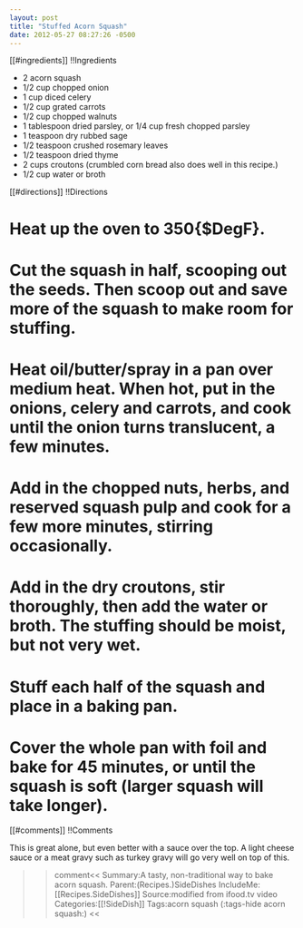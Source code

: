 ```yaml
---
layout: post
title: "Stuffed Acorn Squash"
date: 2012-05-27 08:27:26 -0500
---
```

[[#ingredients]]
!!Ingredients
* 2 acorn squash
* 1/2 cup chopped onion
* 1 cup diced celery
* 1/2 cup grated carrots
* 1/2 cup chopped walnuts
* 1 tablespoon dried parsley, or 1/4 cup fresh chopped parsley
* 1 teaspoon dry rubbed sage
* 1/2 teaspoon crushed rosemary leaves
* 1/2 teaspoon dried thyme
* 2 cups croutons (crumbled corn bread also does well in this recipe.)
* 1/2 cup water or broth

[[#directions]]
!!Directions

# Heat up the oven to 350{$DegF}.

# Cut the squash in half, scooping out the seeds. Then scoop out and save more of the squash to make room for stuffing.

# Heat oil/butter/spray in a pan over medium heat. When hot, put in the onions, celery and carrots, and cook until the onion turns translucent, a few minutes.

# Add in the chopped nuts, herbs, and reserved squash pulp and cook for a few more minutes, stirring occasionally.

# Add in the dry croutons, stir thoroughly, then add the water or broth. The stuffing should be moist, but not very wet.

# Stuff each half of the squash and place in a baking pan.

# Cover the whole pan with foil and bake for 45 minutes, or until the squash is soft (larger squash will take longer).


[[#comments]]
!!Comments

This is great alone, but even better with a sauce over the top. A light cheese sauce or a meat gravy such as turkey gravy will go very well on top of this.

>>comment<<
Summary:A tasty, non-traditional way to bake acorn squash.
Parent:(Recipes.)SideDishes
IncludeMe:[[Recipes.SideDishes]]
Source:modified from ifood.tv video
Categories:[[!SideDish]]
Tags:acorn squash
(:tags-hide acorn squash:)
>><<

